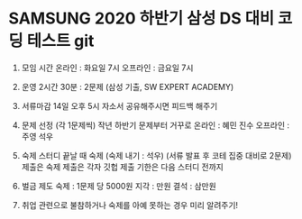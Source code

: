 # SAMSUNG 2020 하반기 삼성 DS 대비 코딩 테스트 git 

1. 모임 시간
온라인 : 화요일 7시 
오프라인 : 금요일 7시

2. 운영
2시간 30분 : 2문제 
(삼성 기출, SW EXPERT ACADEMY)


3. 서류마감 14일 오후 5시
자소서 공유해주시면 피드백 해주기 

4. 문제 선정 (각 1문제씩) 
작년 하반기 문제부터 거꾸로 온라인 : 혜민 진수 오프라인 : 주영 석우

5. 숙제 
스터디 끝날 때 숙제 
(숙제 내기 : 석우)
(서류 발표 후 코테 집중 대비로 2문제)
제출은 숙제 제출은 각자 깃헙
제출 기한은 다음 스터디 전까지

6. 벌금 제도
숙제 : 1문제 당 5000원
지각 : 만원
결석 : 삼만원 

7. 취업 관련으로 불참하거나 숙제를 아예 못하는 경우 미리 알려주기!
